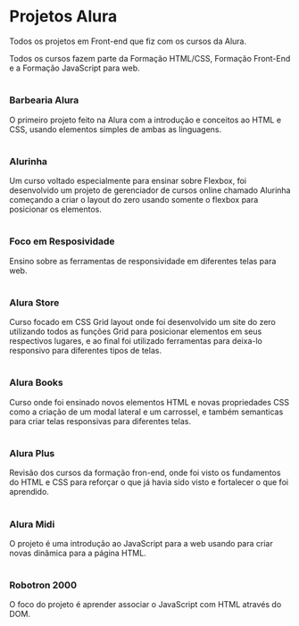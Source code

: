 # Projetos Alura #

Todos os projetos em Front-end que fiz com os cursos da Alura.

Todos os cursos fazem parte da Formação HTML/CSS, Formação Front-End e a Formação JavaScript para web.

#

### Barbearia Alura ###
O primeiro projeto feito na Alura com a introdução e conceitos ao HTML e CSS, usando elementos simples de ambas as linguagens.


#

### Alurinha ###
Um curso voltado especialmente para ensinar sobre Flexbox, foi desenvolvido um projeto de gerenciador de cursos online chamado Alurinha começando a criar o layout do zero usando somente o flexbox para posicionar os elementos.

#


### Foco em Resposividade ###
Ensino sobre as ferramentas de responsividade em diferentes telas para web.


#


### Alura Store ###
Curso focado em CSS Grid layout onde foi desenvolvido um site do zero utilizando todos as funções Grid para posicionar elementos em seus respectivos lugares, e ao final foi utilizado ferramentas para deixa-lo responsivo para diferentes tipos de telas.

#

### Alura Books ###
Curso onde foi ensinado novos elementos HTML e novas propriedades CSS como a criação de um modal lateral e um carrossel, e também semanticas para criar telas responsivas para diferentes telas.

#


### Alura Plus ###
Revisão dos cursos da formação fron-end, onde foi visto os fundamentos do HTML e CSS para reforçar o que já havia sido visto e fortalecer o que foi aprendido.

#


### Alura Midi ###
O projeto é uma introdução ao JavaScript para a web usando para criar novas dinâmica para a página HTML.

#


### Robotron 2000 ###
O foco do projeto é aprender associar o JavaScript com HTML através do DOM.

#
